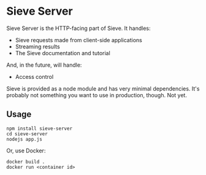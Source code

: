 Sieve Server
============

Sieve Server is the HTTP-facing part of Sieve. It handles:

* Sieve requests made from client-side applications
* Streaming results
* The Sieve documentation and tutorial

And, in the future, will handle:

* Access control

Sieve is provided as a node module and has very minimal dependencies.  It's probably not something you want to use in production, though.  Not yet.

Usage
-----

    npm install sieve-server
    cd sieve-server
    nodejs app.js

Or, use Docker:

    docker build .
    docker run <container id>
